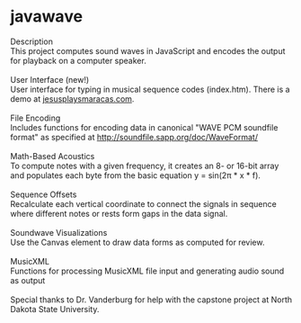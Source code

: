 # javawave
Description<br/>
This project computes sound waves in JavaScript and encodes the output for playback on a computer speaker.<br/>
<br/>
User Interface (new!)<br/>
User interface for typing in musical sequence codes (index.htm). There is a demo at [jesusplaysmaracas.com](http://jesusplaysmaracas.com/).<br/>
<br/>
File Encoding<br/>
Includes functions for encoding data in canonical "WAVE PCM soundfile format" as specified at http://soundfile.sapp.org/doc/WaveFormat/<br/>
<br/>
Math-Based Acoustics<br/>
To compute notes with a given frequency, it creates an 8- or 16-bit array and populates each byte from the basic equation y = sin(2π * x * f).<br/>
<br/>
Sequence Offsets<br/>
Recalculate each vertical coordinate to connect the signals in sequence where different notes or rests form gaps in the data signal.<br/>
<br/>
Soundwave Visualizations<br/>
Use the Canvas element to draw data forms as computed for review.<br/>
<br/>
MusicXML<br/>
Functions for processing MusicXML file input and generating audio sound as output<br/>
<br/>
Special thanks to Dr. Vanderburg for help with the capstone project at North Dakota State University.
